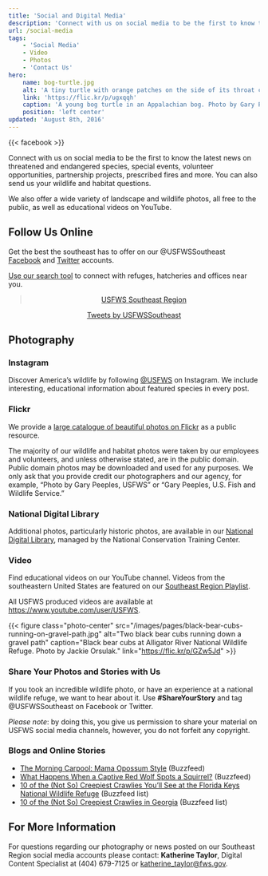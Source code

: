 ```yaml
---
title: 'Social and Digital Media'
description: 'Connect with us on social media to be the first to know the latest news on threatened and endangered species, special events, volunteer opportunities, partnership projects, prescribed fires and more. We also provide wildlife and habitat photography and video resources for free to the public.'
url: /social-media
tags:
    - 'Social Media'
    - Video
    - Photos
    - 'Contact Us'
hero:
    name: bog-turtle.jpg
    alt: 'A tiny turtle with orange patches on the side of its throat crawls through the grass'
    link: 'https://flic.kr/p/ugxqqh'
    caption: 'A young bog turtle in an Appalachian bog. Photo by Gary Peeples, USFWS.'
    position: 'left center'
updated: 'August 8th, 2016'
---
```

{{< facebook >}}

Connect with us on social media to be the first to know the latest news on threatened and endangered species, special events, volunteer opportunities, partnership projects, prescribed fires and more. You can also send us your wildlife and habitat questions.

We also offer a wide variety of landscape and wildlife photos, all free to the public, as well as educational videos on YouTube.

## Follow Us Online

Get the best the southeast has to offer on our @USFWSSoutheast [Facebook](https://www.facebook.com/usfwssoutheast/) and [Twitter](https://www.twitter.com/usfwssoutheast/) accounts.

[Use our search tool](https://www.fws.gov/home/socialmedia/accounts/?search=Southeast) to connect with refuges, hatcheries and offices near you.

<center class="social-media-feeds">
  <div class="fb-page" data-href="https://www.facebook.com/usfwssoutheast" data-tabs="timeline" data-width="360" data-height="640" data-small-header="false" data-adapt-container-width="true" data-hide-cover="false" data-show-facepile="true"><blockquote cite="https://www.facebook.com/usfwssoutheast" class="fb-xfbml-parse-ignore"><a href="https://www.facebook.com/usfwssoutheast">USFWS Southeast Region</a></blockquote></div>

  <a class="twitter-timeline" href="https://twitter.com/USFWSSoutheast">Tweets by USFWSSoutheast</a> <script async src="//platform.twitter.com/widgets.js" charset="utf-8"></script>
</center>

## Photography

### Instagram

Discover America’s wildlife by following [@USFWS](https://www.instagram.com/usfws/) on Instagram. We include interesting, educational information about featured species in every post.

### Flickr

We provide a [large catalogue of beautiful photos on Flickr](https://www.flickr.com/photos/usfwssoutheast/) as a public resource.

The majority of our wildlife and habitat photos were taken by our employees and volunteers, and unless otherwise stated, are in the public domain. Public domain photos may be downloaded and used for any purposes. We only ask that you provide credit our photographers and our agency, for example, “Photo by Gary Peeples, USFWS” or “Gary Peeples, U.S. Fish and Wildlife Service.”

### National Digital Library

Additional photos, particularly historic photos, are available in our [National Digital Library](http://digitalmedia.fws.gov/), managed by the National Conservation Training Center.

### Video
Find educational videos on our YouTube channel. Videos from the southeastern United States are featured on our [Southeast Region Playlist](https://www.youtube.com/playlist?list=PL5225C01A38A652EA).

All USFWS produced videos are available at https://www.youtube.com/user/USFWS.

{{< figure class="photo-center" src="/images/pages/black-bear-cubs-running-on-gravel-path.jpg" alt="Two black bear cubs running down a gravel path" caption="Black bear cubs at Alligator River National Wildlife Refuge. Photo by Jackie Orsulak." link="https://flic.kr/p/GZw5Jd" >}}

### Share Your Photos and Stories with Us

If you took an incredible wildlife photo, or have an experience at a national wildlife refuge, we want to hear about it. Use **#ShareYourStory** and tag @USFWSSoutheast on Facebook or Twitter.

*Please note*: by doing this, you give us permission to share your material on USFWS social media channels, however, you do not forfeit any copyright.

### Blogs and Online Stories
- [The Morning Carpool: Mama Opossum Style](https://www.buzzfeed.com/katherinetaylor/morning-carpool-mama-opossum-style-u23o) (Buzzfeed)
- [What Happens When a Captive Red Wolf Spots a Squirrel?](https://www.buzzfeed.com/katherinetaylor/what-happens-when-a-captive-red-wolf-spots-a-squir-u23o) (Buzzfeed)
- [10 of the (Not So) Creepiest Crawlies You’ll See at the Florida Keys National Wildlife Refuge](https://www.buzzfeed.com/katherinetaylor/10-of-the-not-so-creepiest-crawlies-youll-see-a-u23o) (Buzzfeed list)
- [10 of the (Not So) Creepiest Crawlies in Georgia](https://www.buzzfeed.com/katherinetaylor/8-of-the-not-so-creepiest-crawlies-in-georgia-u23o) (Buzzfeed list)

## For More Information

For questions regarding our photography or news posted on our Southeast Region social media accounts please contact:
**Katherine Taylor**, Digital Content Specialist at (404) 679-7125 or [katherine_taylor@fws.gov](mailto:katherine_taylor@fws.gov?subject=Social+Media).
